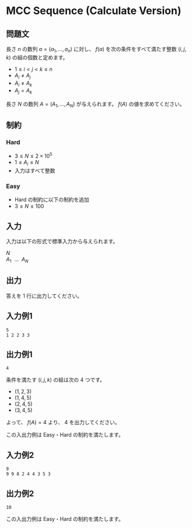 # MCC Sequence (Calculate Version)

## 問題文

長さ $n$ の数列 $a = (a_1, \dots, a_n)$ に対し、 $f(a)$ を次の条件をすべて満たす整数 $(i, j, k)$ の組の個数と定めます。

- $1 \le i < j < k \le n$
- $A_i \ne A_j$
- $A_i \ne A_k$
- $A_j = A_k$

長さ $N$ の数列 $A = (A_1, \dots, A_N)$ が与えられます。 $f(A)$ の値を求めてください。

## 制約

### Hard

- $3 \le N \le 2 \times 10^5$
- $1 \le A_i \le N$
- 入力はすべて整数

### Easy

- Hard の制約に以下の制約を追加
- $3 \le N \le 100$

## 入力

入力は以下の形式で標準入力から与えられます。

<div class="code-math">

$N$ \
$A_1 \ \ \dots \ \ A_N$

</div>

## 出力

答えを $1$ 行に出力してください。

## 入力例1
```
5
1 2 2 3 3
```

## 出力例1
```
4
```

条件を満たす $(i, j, k)$ の組は次の $4$ つです。

- $(1, 2, 3)$
- $(1, 4, 5)$
- $(2, 4, 5)$
- $(3, 4, 5)$

よって、 $f(A) = 4$ より、 $4$ を出力してください。

この入出力例は Easy・Hard の制約を満たします。

## 入力例2
```
9
9 9 8 2 4 4 3 5 3
```

## 出力例2
```
10
```

この入出力例は Easy・Hard の制約を満たします。
